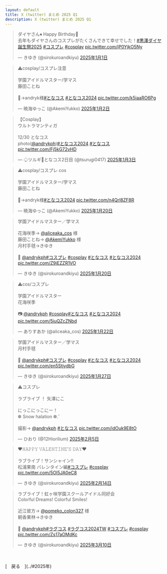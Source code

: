 ```yaml
---
layout: default
title: X (twitter) まとめ 2025 Q1
description: X (twitter) まとめ 2025 Q1
---
```


<script async src="https://platform.twitter.com/widgets.js" charset="utf-8"></script>

<blockquote class="twitter-tweet" data-lang="ja" data-dnt="true" data-theme="dark"><p lang="ja" dir="ltr">ダイヤさん♦ Happy Birthday🎉<br>去年もダイヤさんのコスプレがたくさんできて幸せでした！<a href="https://twitter.com/hashtag/%E9%BB%92%E6%BE%A4%E3%83%80%E3%82%A4%E3%83%A4%E8%AA%95%E7%94%9F%E7%A5%AD2025?src=hash&amp;ref_src=twsrc%5Etfw">#黒澤ダイヤ誕生祭2025</a> <a href="https://twitter.com/hashtag/%E3%82%B3%E3%82%B9%E3%83%97%E3%83%AC?src=hash&amp;ref_src=twsrc%5Etfw">#コスプレ</a> <a href="https://twitter.com/hashtag/cosplay?src=hash&amp;ref_src=twsrc%5Etfw">#cosplay</a> <a href="https://t.co/jP0YjkO5Ny">pic.twitter.com/jP0YjkO5Ny</a></p>&mdash; きゆき (@sirokuroandkiyu) <a href="https://twitter.com/sirokuroandkiyu/status/1874411176052011311?ref_src=twsrc%5Etfw">2025年1月1日</a></blockquote>

<blockquote class="twitter-tweet" data-lang="ja" data-dnt="true" data-theme="dark"><p lang="ja" dir="ltr">⚠︎cosplay/コスプレ注意<br><br>学園アイドルマスター/学マス<br>藤田ことね<br><br>📸→andryk様<a href="https://twitter.com/hashtag/%E3%81%A8%E3%81%AA%E3%82%B3%E3%82%B9?src=hash&amp;ref_src=twsrc%5Etfw">#となコス</a> <a href="https://twitter.com/hashtag/%E3%81%A8%E3%81%AA%E3%82%B3%E3%82%B92024?src=hash&amp;ref_src=twsrc%5Etfw">#となコス2024</a> <a href="https://t.co/k5iaaRO6Pg">pic.twitter.com/k5iaaRO6Pg</a></p>&mdash; 暁海ゆっこ (@AkemiYukko) <a href="https://twitter.com/AkemiYukko/status/1874757671129350655?ref_src=twsrc%5Etfw">2025年1月2日</a></blockquote>

<blockquote class="twitter-tweet" data-lang="ja" data-dnt="true" data-theme="dark"><p lang="ja" dir="ltr">【Cosplay】<br>ウルトラマンティガ<br><br>12/30 となコス<br>photo(<a href="https://twitter.com/andrykph?ref_src=twsrc%5Etfw">@andrykph</a>)<a href="https://twitter.com/hashtag/%E3%81%A8%E3%81%AA%E3%82%B3%E3%82%B92024?src=hash&amp;ref_src=twsrc%5Etfw">#となコス2024</a> <a href="https://twitter.com/hashtag/%E3%81%A8%E3%81%AA%E3%82%B3%E3%82%B9?src=hash&amp;ref_src=twsrc%5Etfw">#となコス</a> <a href="https://t.co/Fj5kG72vHD">pic.twitter.com/Fj5kG72vHD</a></p>&mdash; ♤ツルギ🌠となコス2日目 (@tsurugi0417) <a href="https://twitter.com/tsurugi0417/status/1875128129175581026?ref_src=twsrc%5Etfw">2025年1月3日</a></blockquote>

<blockquote class="twitter-tweet" data-lang="ja" data-dnt="true" data-theme="dark"><p lang="ja" dir="ltr">⚠︎cosplay/コスプレ cos<br><br>学園アイドルマスター/学マス<br>藤田ことね<br><br>📸→andryk様<a href="https://twitter.com/hashtag/%E3%81%A8%E3%81%AA%E3%82%B3%E3%82%B92024?src=hash&amp;ref_src=twsrc%5Etfw">#となコス2024</a> <a href="https://t.co/n4Qrl8ZF8R">pic.twitter.com/n4Qrl8ZF8R</a></p>&mdash; 暁海ゆっこ (@AkemiYukko) <a href="https://twitter.com/AkemiYukko/status/1881304758600048802?ref_src=twsrc%5Etfw">2025年1月20日</a></blockquote>

<blockquote class="twitter-tweet" data-lang="ja" data-dnt="true" data-theme="dark"><p lang="ja" dir="ltr">学園アイドルマスター／学マス<br><br>花海咲季→ <a href="https://twitter.com/aliceaka_cos?ref_src=twsrc%5Etfw">@aliceaka_cos</a> 様<br>藤田ことね→ <a href="https://twitter.com/AkemiYukko?ref_src=twsrc%5Etfw">@AkemiYukko</a> 様<br>月村手毬→きゆき<br><br>📸 <a href="https://twitter.com/andrykph?ref_src=twsrc%5Etfw">@andrykph</a><a href="https://twitter.com/hashtag/%E3%82%B3%E3%82%B9%E3%83%97%E3%83%AC?src=hash&amp;ref_src=twsrc%5Etfw">#コスプレ</a> <a href="https://twitter.com/hashtag/cosplay?src=hash&amp;ref_src=twsrc%5Etfw">#cosplay</a> <a href="https://twitter.com/hashtag/%E3%81%A8%E3%81%AA%E3%82%B3%E3%82%B9?src=hash&amp;ref_src=twsrc%5Etfw">#となコス</a> <a href="https://twitter.com/hashtag/%E3%81%A8%E3%81%AA%E3%82%B3%E3%82%B92024?src=hash&amp;ref_src=twsrc%5Etfw">#となコス2024</a> <a href="https://t.co/Z9iEZZR1VO">pic.twitter.com/Z9iEZZR1VO</a></p>&mdash; きゆき (@sirokuroandkiyu) <a href="https://twitter.com/sirokuroandkiyu/status/1881134601835614284?ref_src=twsrc%5Etfw">2025年1月20日</a></blockquote>

<blockquote class="twitter-tweet" data-lang="ja" data-dnt="true" data-theme="dark"><p lang="ja" dir="ltr">⚠︎cos/コスプレ<br><br>学園アイドルマスター<br>花海咲季<br><br>📷:<a href="https://twitter.com/andrykph?ref_src=twsrc%5Etfw">@andrykph</a> <a href="https://twitter.com/hashtag/cosplay?src=hash&amp;ref_src=twsrc%5Etfw">#cosplay</a><a href="https://twitter.com/hashtag/%E3%81%A8%E3%81%AA%E3%82%B3%E3%82%B9?src=hash&amp;ref_src=twsrc%5Etfw">#となコス</a> <a href="https://twitter.com/hashtag/%E3%81%A8%E3%81%AA%E3%82%B3%E3%82%B92024?src=hash&amp;ref_src=twsrc%5Etfw">#となコス2024</a> <a href="https://t.co/5iuQZcZNbd">pic.twitter.com/5iuQZcZNbd</a></p>&mdash; ありすあか (@aliceaka_cos) <a href="https://twitter.com/aliceaka_cos/status/1882005197255483696?ref_src=twsrc%5Etfw">2025年1月22日</a></blockquote>

<blockquote class="twitter-tweet" data-lang="ja" data-dnt="true" data-theme="dark"><p lang="ja" dir="ltr">学園アイドルマスター／学マス<br>月村手毬<br><br>📸 <a href="https://twitter.com/andrykph?ref_src=twsrc%5Etfw">@andrykph</a><a href="https://twitter.com/hashtag/%E3%82%B3%E3%82%B9%E3%83%97%E3%83%AC?src=hash&amp;ref_src=twsrc%5Etfw">#コスプレ</a> <a href="https://twitter.com/hashtag/cosplay?src=hash&amp;ref_src=twsrc%5Etfw">#cosplay</a> <a href="https://twitter.com/hashtag/%E3%81%A8%E3%81%AA%E3%82%B3%E3%82%B9?src=hash&amp;ref_src=twsrc%5Etfw">#となコス</a> <a href="https://twitter.com/hashtag/%E3%81%A8%E3%81%AA%E3%82%B3%E3%82%B92024?src=hash&amp;ref_src=twsrc%5Etfw">#となコス2024</a> <a href="https://t.co/en5StjydbG">pic.twitter.com/en5StjydbG</a></p>&mdash; きゆき (@sirokuroandkiyu) <a href="https://twitter.com/sirokuroandkiyu/status/1883673793333481602?ref_src=twsrc%5Etfw">2025年1月27日</a></blockquote>

<blockquote class="twitter-tweet" data-lang="ja" data-dnt="true" data-theme="dark"><p lang="ja" dir="ltr">⚠️コスプレ<br><br>ラブライブ ！ 矢澤にこ<br><br>にっこにっこにー！<br>❆ Snow halation ❆.゜<br><br>撮影→ <a href="https://twitter.com/andrykph?ref_src=twsrc%5Etfw">@andrykph</a> <a href="https://twitter.com/hashtag/%E3%81%A8%E3%81%AA%E3%82%B3%E3%82%B9?src=hash&amp;ref_src=twsrc%5Etfw">#となコス</a> <a href="https://t.co/idOuk9E8tO">pic.twitter.com/idOuk9E8tO</a></p>&mdash; ひおり (@12Hiorilium) <a href="https://twitter.com/12Hiorilium/status/1887100105045742059?ref_src=twsrc%5Etfw">2025年2月5日</a></blockquote>

<blockquote class="twitter-tweet" data-lang="ja" data-dnt="true" data-theme="dark"><p lang="ja" dir="ltr">❤️𝙷𝙰𝙿𝙿𝚈 𝚅𝙰𝙻𝙴𝙽𝚃𝙸𝙽𝙴’𝚂 𝙳𝙰𝚈❤️<br><br>ラブライブ！サンシャイン!!<br>松浦果南 バレンタイン編<a href="https://twitter.com/hashtag/%E3%82%B3%E3%82%B9%E3%83%97%E3%83%AC?src=hash&amp;ref_src=twsrc%5Etfw">#コスプレ</a> <a href="https://twitter.com/hashtag/cosplay?src=hash&amp;ref_src=twsrc%5Etfw">#cosplay</a> <a href="https://t.co/5Ol5JA0eC8">pic.twitter.com/5Ol5JA0eC8</a></p>&mdash; きゆき (@sirokuroandkiyu) <a href="https://twitter.com/sirokuroandkiyu/status/1890208435989586012?ref_src=twsrc%5Etfw">2025年2月14日</a></blockquote>

<blockquote class="twitter-tweet" data-lang="ja" data-dnt="true" data-theme="dark"><p lang="ja" dir="ltr">ラブライブ！虹ヶ咲学園スクールアイドル同好会<br>Colorful Dreams! Colorful Smiles!<br><br>近江彼方→ <a href="https://twitter.com/pomeko_colon327?ref_src=twsrc%5Etfw">@pomeko_colon327</a> 様<br>朝香果林→きゆき<br><br>📸 <a href="https://twitter.com/andrykph?ref_src=twsrc%5Etfw">@andrykph</a><a href="https://twitter.com/hashtag/%E3%83%A9%E3%82%B0%E3%82%B3%E3%82%B9?src=hash&amp;ref_src=twsrc%5Etfw">#ラグコス</a> <a href="https://twitter.com/hashtag/%E3%83%A9%E3%82%B0%E3%82%B3%E3%82%B92024TW?src=hash&amp;ref_src=twsrc%5Etfw">#ラグコス2024TW</a> <a href="https://twitter.com/hashtag/%E3%82%B3%E3%82%B9%E3%83%97%E3%83%AC?src=hash&amp;ref_src=twsrc%5Etfw">#コスプレ</a> <a href="https://twitter.com/hashtag/cosplay?src=hash&amp;ref_src=twsrc%5Etfw">#cosplay</a> <a href="https://t.co/Zs17aOMdKc">pic.twitter.com/Zs17aOMdKc</a></p>&mdash; きゆき (@sirokuroandkiyu) <a href="https://twitter.com/sirokuroandkiyu/status/1898891748497305960?ref_src=twsrc%5Etfw">2025年3月10日</a></blockquote>

<br>
<br>
[&emsp;戻る&emsp;](../#2025年)
